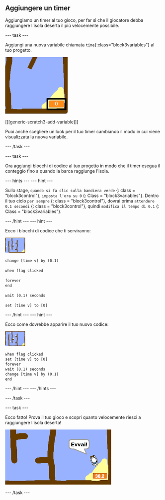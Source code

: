 ## Aggiungere un timer

Aggiungiamo un timer al tuo gioco, per far sì che il giocatore debba raggiungere l'isola deserta il più velocemente possibile.

\--- task \---

Aggiungi una nuova variabile chiamata `time`{:class="block3variables"} al tuo progetto.

![screenshot](images/boat-variable-annotated.png)

[[[generic-scratch3-add-variable]]]

Puoi anche scegliere un look per il tuo timer cambiando il modo in cui viene visualizzata la nuova variabile.

\--- /task \---

\--- task \---

Ora aggiungi blocchi di codice al tuo progetto in modo che il timer esegua il conteggio fino a quando la barca raggiunge l'isola.

\--- hints \--- \--- hint \---

Sullo stage, ` quando si fa clic sulla bandiera verde ` {: class = "block3control"}, ` imposta l'ora su 0 ` {: Class = "block3variables"}. Dentro il tuo ciclo ` per sempre ` {: class = "block3control"}, dovrai prima ` attendere 0.1 secondi ` {: class = "block3control"}, quindi ` modifica il tempo di 0.1 ` {: Class = "block3variables"}.

\--- /hint \--- \--- hint \---

Ecco i blocchi di codice che ti serviranno:

![stage](images/stage.png)

```blocks3
change [time v] by (0.1)

when flag clicked

forever
end

wait (0.1) seconds

set [time v] to [0]
```

\--- /hint \--- \--- hint \---

Ecco come dovrebbe apparire il tuo nuovo codice:

![stage](images/stage.png)

```blocks3
when flag clicked
set [time v] to [0]
forever
wait (0.1) seconds
change [time v] by (0.1)
end
```

\--- /hint \--- \--- /hints \---

\--- /task \---

\--- task \---

Ecco fatto! Prova il tuo gioco e scopri quanto velocemente riesci a raggiungere l'isola deserta!

![schermata](images/boat-variable-test.png)

\--- /task \---